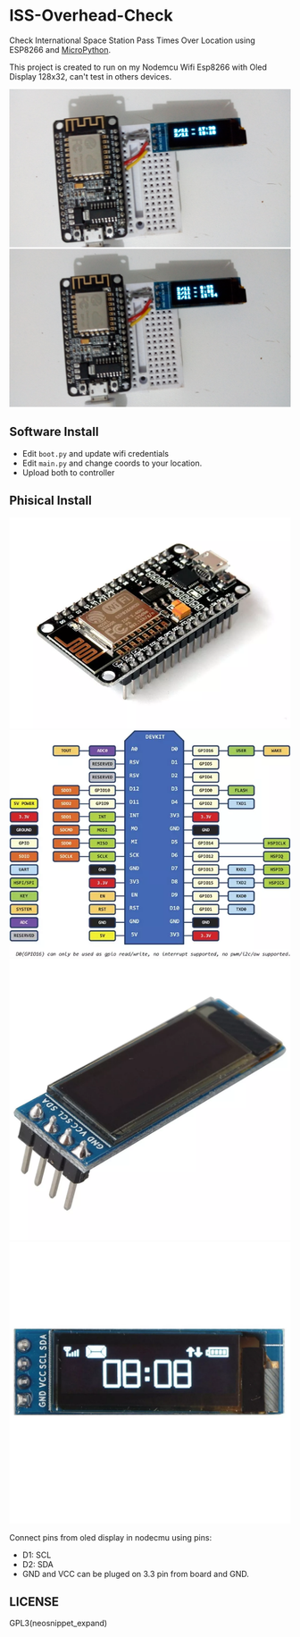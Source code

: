 # ISS-Overhead-Check

Check International Space Station Pass Times Over 
Location using ESP8266 and [MicroPython](https://micropython.org/).

This project is created to run on my Nodemcu Wifi Esp8266 with Oled Display 128x32, can't test in others devices.

![Nodemcu Wifi Esp8266](assets/IMG_20181102_215430030.jpg)
![Nodemcu Wifi Esp8266](assets/IMG_20181102_215435123.jpg)

## Software Install

- Edit `boot.py` and update wifi credentials
- Edit `main.py` and change coords to your location.
- Upload both to controller

## Phisical Install

![Nodemcu Wifi Esp8266](assets/nodemcu-wifi-esp8266-12e-esp12-iot-0072-D_NQ_NP_726976-MLB26000601668_092017-F.webp)
![Nodecmu pins](assets/nodemcu-wifi-esp8266-12e-esp12-iot-0072-D_NQ_NP_825146-MLB26000607767_092017-F.webp)
![Oled display](assets/display-oled-branco-128x32-pixel-091-polegadas-4-pinos-i2c-D_NQ_NP_716164-MLB27547156742_062018-F.webp)
![Oled display](assets/display-oled-branco-128x32-pixel-091-polegadas-4-pinos-i2c-D_NQ_NP_912496-MLB27547182569_062018-F.webp)

Connect pins from oled display in nodecmu using pins:

- D1: SCL
- D2: SDA
- GND and VCC can be pluged on 3.3 pin from board and GND.

## LICENSE

GPL3<Plug>(neosnippet_expand)

